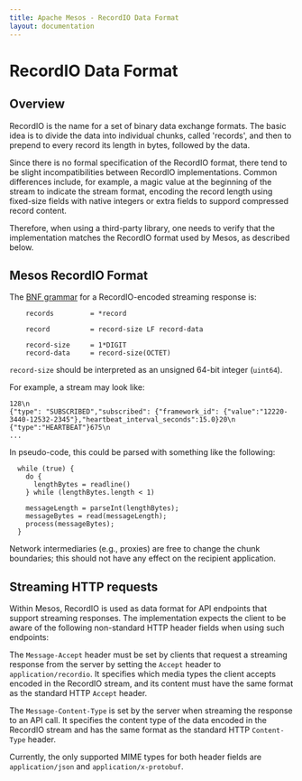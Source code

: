 ```yaml
---
title: Apache Mesos - RecordIO Data Format
layout: documentation
---
```


# RecordIO Data Format

## Overview

RecordIO is the name for a set of binary data exchange formats.
The basic idea is to divide the data into individual chunks, called 'records',
and then to prepend to every record its length in bytes, followed by the data.

Since there is no formal specification of the RecordIO format, there tend
to be slight incompatibilities between RecordIO implementations. Common
differences include, for example, a magic value at the beginning of the
stream to indicate the stream format, encoding the record length using
fixed-size fields with native integers or extra fields to suppord compressed
record content.

Therefore, when using a third-party library, one needs to verify that
the implementation matches the RecordIO format used by Mesos, as described
below.


## Mesos RecordIO Format

The [BNF grammar](http://www.w3.org/Protocols/rfc2616/rfc2616-sec2.html#sec2.1)
for a RecordIO-encoded streaming response is:

```
    records         = *record

    record          = record-size LF record-data

    record-size     = 1*DIGIT
    record-data     = record-size(OCTET)
```

`record-size` should be interpreted as an unsigned 64-bit integer (`uint64`).

For example, a stream may look like:

```
128\n
{"type": "SUBSCRIBED","subscribed": {"framework_id": {"value":"12220-3440-12532-2345"},"heartbeat_interval_seconds":15.0}20\n
{"type":"HEARTBEAT"}675\n
...
```

In pseudo-code, this could be parsed with something like the following:

```
  while (true) {
    do {
      lengthBytes = readline()
    } while (lengthBytes.length < 1)

    messageLength = parseInt(lengthBytes);
    messageBytes = read(messageLength);
    process(messageBytes);
  }
```

Network intermediaries (e.g., proxies) are free to change the chunk
boundaries; this should not have any effect on the recipient application.


## Streaming HTTP requests

Within Mesos, RecordIO is used as data format for API endpoints
that support streaming responses. The implementation expects the
client to be aware of the following non-standard HTTP header fields
when using such endpoints:

The `Message-Accept` header must be set by clients that request a
streaming response from the server by setting the `Accept` header to
`application/recordio`. It specifies which media types the client
accepts encoded in the RecordIO stream, and its content must have the
same format as the standard HTTP `Accept` header.

The `Message-Content-Type` is set by the server when streaming the
response to an API call. It specifies the content type of the data
encoded in the RecordIO stream and has the same format as the
standard HTTP `Content-Type` header.

Currently, the only supported MIME types for both header fields are
`application/json` and `application/x-protobuf`.
